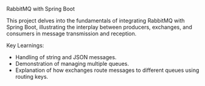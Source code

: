 RabbitMQ with Spring Boot

This project delves into the fundamentals of integrating RabbitMQ with Spring Boot, illustrating the interplay between producers, exchanges, and consumers in message transmission and reception.

Key Learnings:

- Handling of string and JSON messages.
- Demonstration of managing multiple queues.
- Explanation of how exchanges route messages to different queues using routing keys.
